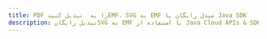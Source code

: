 ---title: PDF را به  تبدیل کنیدEMF، SVG به EMF مبدل رایگان یا Java SDKdescription: تبدیل رایگانSVG به EMF با استفاده از Java Cloud APIs & SDK همچنین اسناد PDF را در Cloud ایجاد، ویرایش و رندر کنید.---